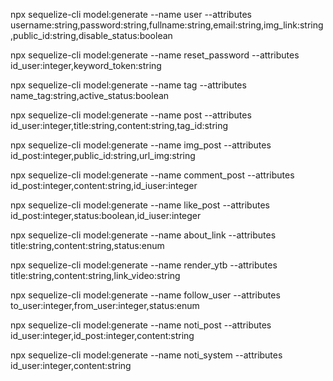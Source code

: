 npx sequelize-cli model:generate --name user --attributes username:string,password:string,fullname:string,email:string,img_link:string,public_id:string,disable_status:boolean

npx sequelize-cli model:generate --name reset_password --attributes id_user:integer,keyword_token:string

npx sequelize-cli model:generate --name tag --attributes name_tag:string,active_status:boolean

npx sequelize-cli model:generate --name post --attributes id_user:integer,title:string,content:string,tag_id:string

npx sequelize-cli model:generate --name img_post --attributes id_post:integer,public_id:string,url_img:string

npx sequelize-cli model:generate --name comment_post --attributes id_post:integer,content:string,id_iuser:integer

npx sequelize-cli model:generate --name like_post --attributes id_post:integer,status:boolean,id_iuser:integer

npx sequelize-cli model:generate --name about_link --attributes title:string,content:string,status:enum

npx sequelize-cli model:generate --name render_ytb --attributes title:string,content:string,link_video:string

npx sequelize-cli model:generate --name follow_user --attributes to_user:integer,from_user:integer,status:enum

npx sequelize-cli model:generate --name noti_post --attributes id_user:integer,id_post:integer,content:string

npx sequelize-cli model:generate --name noti_system --attributes id_user:integer,content:string